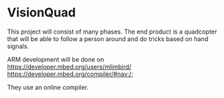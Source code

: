 # VisionQuad
This project will consist of many phases. The end product is a quadcopter that will be able to follow a person around and do tricks based on hand signals.

ARM development will be done on https://developer.mbed.org/users/mlimbird/
https://developer.mbed.org/compiler/#nav:/;

They use an online compiler. 
